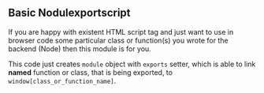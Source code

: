 Basic Nodulexportscript
-----------------------

If you are happy with existent HTML script tag and just want to use in browser code some particular class or function(s) you wrote for the backend (Node) then this module is for you.

This code just creates ```module``` object with ```exports``` setter, which is able to link **named** function or class, that is being exported, to ```window[class_or_function_name]```.
